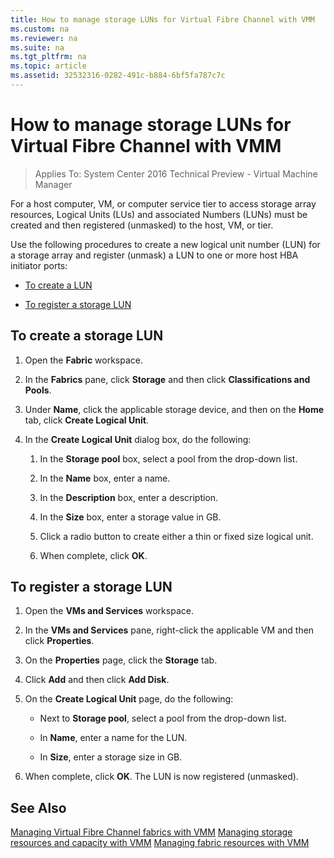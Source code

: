 ```yaml
---
title: How to manage storage LUNs for Virtual Fibre Channel with VMM
ms.custom: na
ms.reviewer: na
ms.suite: na
ms.tgt_pltfrm: na
ms.topic: article
ms.assetid: 32532316-0282-491c-b884-6bf5fa787c7c
---
```

# How to manage storage LUNs for Virtual Fibre Channel with VMM

>Applies To: System Center 2016 Technical Preview - Virtual Machine Manager

For a host computer, VM, or computer service tier to access storage array resources, Logical Units (LUs) and associated Numbers (LUNs) must be created and then registered (unmasked) to the host, VM, or tier.

Use the following procedures to create a new logical unit number (LUN) for a storage array and  register (unmask) a LUN to one or more host HBA initiator ports:

-   [To create a LUN](#BKMK_CreateLUN)

-   [To register a storage LUN](#BKMK_RegLun)

## <a name="BKMK_CreateLUN"></a>To create a storage LUN

1.  Open the **Fabric** workspace.

2.  In the **Fabrics** pane, click **Storage** and then click **Classifications and Pools**.

3.  Under **Name**, click the applicable storage device, and then on the **Home** tab, click **Create Logical Unit**.

4.  In the **Create Logical Unit** dialog box, do the following:

    1.  In the **Storage pool** box, select a pool from the drop-down list.

    2.  In the **Name** box, enter a name.

    3.  In the **Description** box, enter a description.

    4.  In the **Size** box, enter a storage value in GB.

    5.  Click a radio button to create either a thin or fixed size logical unit.

    6.  When complete, click **OK**.

## <a name="BKMK_RegLun"></a>To register a storage LUN

1.  Open the **VMs and Services** workspace.

2.  In the **VMs and Services** pane, right-click the applicable VM and then click **Properties**.

3.  On the **Properties** page, click the **Storage** tab.

4.  Click **Add** and then click **Add Disk**.

5.  On the **Create Logical Unit** page, do the following:

    -   Next to **Storage pool**, select a pool from the drop-down list.

    -   In **Name**, enter a name for the LUN.

    -   In **Size**, enter a storage size in GB.

6.  When complete, click **OK**. The LUN is now registered (unmasked).

## See Also
[Managing Virtual Fibre Channel fabrics with VMM](Managing-Virtual-Fibre-Channel-fabrics-with-VMM.md)
[Managing storage resources and capacity with VMM](Managing-storage-resources-and-capacity-with-VMM.md)
[Managing fabric resources with VMM](Managing-fabric-resources-with-VMM.md)



